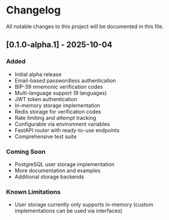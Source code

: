 # Changelog

All notable changes to this project will be documented in this file.

## [0.1.0-alpha.1] - 2025-10-04

### Added
- Initial alpha release
- Email-based passwordless authentication
- BIP-39 mnemonic verification codes
- Multi-language support (9 languages)
- JWT token authentication
- In-memory storage implementation
- Redis storage for verification codes
- Rate limiting and attempt tracking
- Configurable via environment variables
- FastAPI router with ready-to-use endpoints
- Comprehensive test suite

### Coming Soon
- PostgreSQL user storage implementation
- More documentation and examples
- Additional storage backends

### Known Limitations
- User storage currently only supports in-memory (custom implementations can be used via interfaces)
